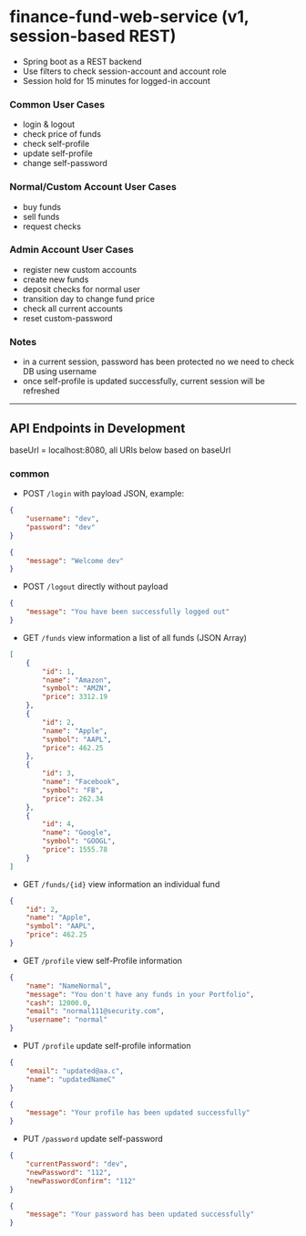 # finance-fund-web-service (v1, session-based REST)

* Spring boot as a REST backend
* Use filters to check session-account and account role
* Session hold for 15 minutes for logged-in account

### Common User Cases
* login & logout
* check price of funds
* check self-profile
* update self-profile
* change self-password

### Normal/Custom Account User Cases
* buy funds
* sell funds
* request checks

### Admin Account User Cases
* register new custom accounts
* create new funds
* deposit checks for normal user
* transition day to change fund price
* check all current accounts
* reset custom-password

### Notes
* in a current session, password has been protected no we need to check DB using username
* once self-profile is updated successfully, current session will be refreshed

-------------------------
## API Endpoints in Development

baseUrl = localhost:8080, all URIs below based on baseUrl

### common

* POST `/login` with payload JSON, example:
```json
{
    "username": "dev",
    "password": "dev"
}
```

```json
{
    "message": "Welcome dev"
}
```

* POST `/logout` directly without payload
```json
{
    "message": "You have been successfully logged out"
}
```

* GET `/funds` view information a list of all funds (JSON Array)
```json
[
    {
        "id": 1,
        "name": "Amazon",
        "symbol": "AMZN",
        "price": 3312.19
    },
    {
        "id": 2,
        "name": "Apple",
        "symbol": "AAPL",
        "price": 462.25
    },
    {
        "id": 3,
        "name": "Facebook",
        "symbol": "FB",
        "price": 262.34
    },
    {
        "id": 4,
        "name": "Google",
        "symbol": "GOOGL",
        "price": 1555.78
    }
]
```
* GET `/funds/{id}` view information an individual fund
```json
{
    "id": 2,
    "name": "Apple",
    "symbol": "AAPL",
    "price": 462.25
}
```

* GET `/profile` view self-Profile information
```json
{
    "name": "NameNormal",
    "message": "You don't have any funds in your Portfolio",
    "cash": 12000.0,
    "email": "normal111@security.com",
    "username": "normal"
}
```

* PUT `/profile` update self-profile information
```json
{
    "email": "updated@aa.c",
    "name": "updatedNameC"
}
```
```json
{
    "message": "Your profile has been updated successfully"
}
```

* PUT `/password` update self-password
```json
{
    "currentPassword": "dev",
    "newPassword": "112",
    "newPasswordConfirm": "112"
}
```
```json
{
    "message": "Your password has been updated successfully"
}
```
